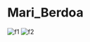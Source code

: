 # Mari_Berdoa
![f1](https://user-images.githubusercontent.com/87554900/161366192-8bb97301-c999-453e-9ef0-26db7d9ced20.png)
![f2](https://user-images.githubusercontent.com/87554900/161366200-1491c1c6-de40-4cfb-97eb-6112a72dc5c9.png)
